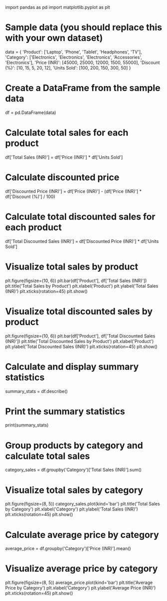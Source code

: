 import pandas as pd
import matplotlib.pyplot as plt

# Sample data (you should replace this with your own dataset)
data = {
    'Product': ['Laptop', 'Phone', 'Tablet', 'Headphones', 'TV'],
    'Category': ['Electronics', 'Electronics', 'Electronics', 'Accessories', 'Electronics'],
    'Price (INR)': [45000, 25000, 12000, 1500, 55000],
    'Discount (%)': [10, 15, 5, 20, 12],
    'Units Sold': [100, 200, 150, 300, 50]
}

# Create a DataFrame from the sample data
df = pd.DataFrame(data)

# Calculate total sales for each product
df['Total Sales (INR)'] = df['Price (INR)'] * df['Units Sold']

# Calculate discounted price
df['Discounted Price (INR)'] = df['Price (INR)'] - (df['Price (INR)'] * df['Discount (%)'] / 100)

# Calculate total discounted sales for each product
df['Total Discounted Sales (INR)'] = df['Discounted Price (INR)'] * df['Units Sold']

# Visualize total sales by product
plt.figure(figsize=(10, 6))
plt.bar(df['Product'], df['Total Sales (INR)'])
plt.title('Total Sales by Product')
plt.xlabel('Product')
plt.ylabel('Total Sales (INR)')
plt.xticks(rotation=45)
plt.show()

# Visualize total discounted sales by product
plt.figure(figsize=(10, 6))
plt.bar(df['Product'], df['Total Discounted Sales (INR)'])
plt.title('Total Discounted Sales by Product')
plt.xlabel('Product')
plt.ylabel('Total Discounted Sales (INR)')
plt.xticks(rotation=45)
plt.show()

# Calculate and display summary statistics
summary_stats = df.describe()

# Print the summary statistics
print(summary_stats)

# Group products by category and calculate total sales
category_sales = df.groupby('Category')['Total Sales (INR)'].sum()

# Visualize total sales by category
plt.figure(figsize=(8, 5))
category_sales.plot(kind='bar')
plt.title('Total Sales by Category')
plt.xlabel('Category')
plt.ylabel('Total Sales (INR)')
plt.xticks(rotation=45)
plt.show()

# Calculate average price by category
average_price = df.groupby('Category')['Price (INR)'].mean()

# Visualize average price by category
plt.figure(figsize=(8, 5))
average_price.plot(kind='bar')
plt.title('Average Price by Category')
plt.xlabel('Category')
plt.ylabel('Average Price (INR)')
plt.xticks(rotation=45)
plt.show()
